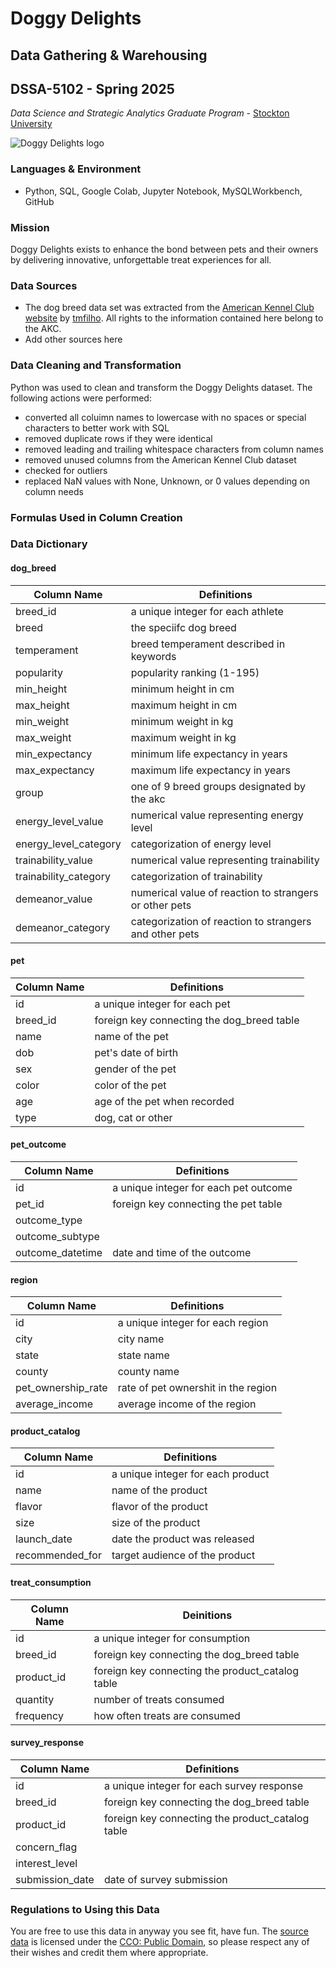 # Doggy Delights

## Data Gathering & Warehousing

## DSSA-5102 - Spring 2025

*Data Science and Strategic Analytics Graduate Program* - [Stockton University](https://stockton.edu)

![Doggy Delights logo](https://github.com/Decabra/pet-puffs/blob/80b5d894bd28e4417abc02b954ace51ca437c42e/images/doggy_delights_logo.png)

### Languages & Environment

- Python, SQL, Google Colab, Jupyter Notebook, MySQLWorkbench, GitHub

### Mission

Doggy Delights exists to enhance the bond between pets and their owners by delivering innovative, unforgettable treat experiences for all.

### Data Sources

- The dog breed data set was extracted from the [American Kennel Club website](https://www.akc.org/) by [tmfilho](https://github.com/tmfilho/akcdata). All rights to the information contained here belong to the AKC.
- Add other sources here

### Data Cleaning and Transformation

Python was used to clean and transform the Doggy Delights dataset. The following actions were performed:

- converted all coluimn names to lowercase with no spaces or special characters to better work with SQL
- removed duplicate rows if they were identical
- removed leading and trailing whitespace characters from column names
- removed unused columns from the American Kennel Club dataset
- checked for outliers
- replaced NaN values with None, Unknown, or 0 values depending on column needs

### Formulas Used in Column Creation

### Data Dictionary

#### dog_breed

| Column Name            | Definitions                    |
| ---------------------- | ------------------------------ |
| breed_id               | a unique integer for each athlete |
| breed                  | the speciifc dog breed         |
| temperament            | breed temperament described in keywords |
| popularity             | popularity ranking  (1-195)    |
| min_height             | minimum height in cm           |
| max_height             | maximum height in cm           |
| min_weight             | minimum weight in kg           |
| max_weight             | maximum weight in kg           |
| min_expectancy         | minimum life expectancy in years |
| max_expectancy         | maximum life expectancy in years |
| group                  | one of 9 breed groups designated by the akc |
| energy_level_value     | numerical value representing energy level |
| energy_level_category  | categorization of energy level |
| trainability_value     | numerical value representing trainability |
| trainability_category  | categorization of trainability |
| demeanor_value         | numerical value of reaction to strangers or other pets |
| demeanor_category      | categorization of reaction to strangers and other pets |

#### pet

| Column Name            | Definitions                    |
| ---------------------- | ------------------------------ |
| id                     | a unique integer for each pet  |
| breed_id               | foreign key connecting the dog_breed table |
| name                   | name of the pet                |
| dob                    | pet's date of birth            |
| sex                    | gender of the pet              |
| color                  | color of the pet               |
| age                    | age of the pet when recorded   |
| type                   | dog, cat or other              |

#### pet_outcome

| Column Name            | Definitions                    |
| ---------------------- | ------------------------------ |
| id                     | a unique integer for each pet outcome |
| pet_id                 | foreign key connecting the pet table |
| outcome_type           |                                  |
| outcome_subtype        |                                  |
| outcome_datetime       | date and time of the outcome     |

#### region

| Column Name            | Definitions                    |
| ---------------------- | ------------------------------ |
| id                     | a unique integer for each region |
| city                   | city name                      |
| state                  | state name                       |
| county                 | county name                      |
| pet_ownership_rate     | rate of pet ownershit in the region |
| average_income         | average income of the region     |

#### product_catalog

| Column Name            | Definitions                      |
| ---------------------- | -------------------------------- |
| id                     | a unique integer for each product |
| name                   | name of the product              |
| flavor                 | flavor of the product            |
| size                   | size of the product              |
| launch_date            | date the product was released    |
| recommended_for        | target audience of the product   |

#### treat_consumption

| Column Name            | Deinitions                       |
| ---------------------- | -------------------------------- |
| id                     | a unique integer for consumption |
| breed_id               | foreign key connecting the dog_breed table |
| product_id             | foreign key connecting the product_catalog table |
| quantity               | number of treats consumed    |
| frequency              | how often treats are consumed |

#### survey_response

| Column Name            | Definitions                      |
| ---------------------- | -------------------------------- |
| id                     | a unique integer for each survey response |
| breed_id               | foreign key connecting the dog_breed table |
| product_id             | foreign key connecting the product_catalog table |
| concern_flag           |                                  |
| interest_level         |                                  |
| submission_date        | date of survey submission        |

### Regulations to Using this Data

You are free to use this data in anyway you see fit, have fun. The [source data](https://www.kaggle.com/datasets/heesoo37/120-years-of-olympic-history-athletes-and-results) is licensed under the [CCO: Public Domain](https://creativecommons.org/publicdomain/zero/1.0/), so please respect any of their wishes and credit them where appropriate.
